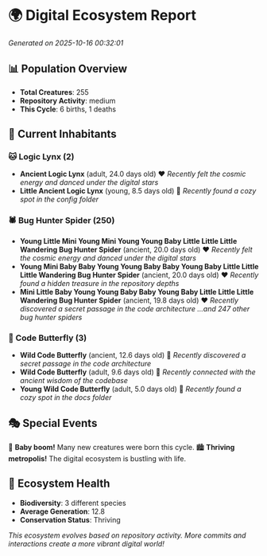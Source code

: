# 🌍 Digital Ecosystem Report
*Generated on 2025-10-16 00:32:01*

## 📊 Population Overview
- **Total Creatures**: 255
- **Repository Activity**: medium
- **This Cycle**: 6 births, 1 deaths

## 👥 Current Inhabitants

### 🐱 Logic Lynx (2)
- **Ancient Logic Lynx** (adult, 24.0 days old) ❤️
  *Recently felt the cosmic energy and danced under the digital stars*
- **Little Ancient Logic Lynx** (young, 8.5 days old) 💚
  *Recently found a cozy spot in the config folder*

### 🕷️ Bug Hunter Spider (250)
- **Young Little Mini Young Mini Young Young Baby Little Little Little Wandering Bug Hunter Spider** (ancient, 20.0 days old) ❤️
  *Recently felt the cosmic energy and danced under the digital stars*
- **Young Mini Baby Baby Young Young Baby Baby Young Baby Little Little Little Wandering Bug Hunter Spider** (ancient, 20.0 days old) ❤️
  *Recently found a hidden treasure in the repository depths*
- **Mini Little Baby Young Young Baby Baby Young Baby Little Little Little Wandering Bug Hunter Spider** (ancient, 19.8 days old) ❤️
  *Recently discovered a secret passage in the code architecture*
  *...and 247 other bug hunter spiders*

### 🦋 Code Butterfly (3)
- **Wild Code Butterfly** (ancient, 12.6 days old) 💛
  *Recently discovered a secret passage in the code architecture*
- **Wild Code Butterfly** (adult, 9.6 days old) 💛
  *Recently connected with the ancient wisdom of the codebase*
- **Young Wild Code Butterfly** (adult, 5.0 days old) 💚
  *Recently found a cozy spot in the docs folder*

## 🎭 Special Events

🎉 **Baby boom!** Many new creatures were born this cycle.
🏙️ **Thriving metropolis!** The digital ecosystem is bustling with life.

## 🔬 Ecosystem Health
- **Biodiversity**: 3 different species
- **Average Generation**: 12.8
- **Conservation Status**: Thriving

*This ecosystem evolves based on repository activity. More commits and interactions create a more vibrant digital world!*